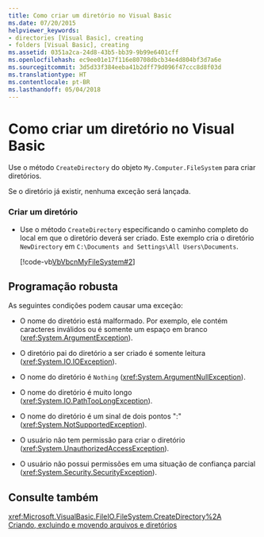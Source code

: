```yaml
---
title: Como criar um diretório no Visual Basic
ms.date: 07/20/2015
helpviewer_keywords:
- directories [Visual Basic], creating
- folders [Visual Basic], creating
ms.assetid: 0351a2ca-24d8-43b5-bb39-9b99e6401cff
ms.openlocfilehash: ec9ee01e17f116e80708dbcb34e4d804bf3d7a6e
ms.sourcegitcommit: 3d5d33f384eeba41b2dff79d096f47ccc8d8f03d
ms.translationtype: HT
ms.contentlocale: pt-BR
ms.lasthandoff: 05/04/2018
---
```

# <a name="how-to-create-a-directory-in-visual-basic"></a>Como criar um diretório no Visual Basic
Use o método `CreateDirectory` do objeto `My.Computer.FileSystem` para criar diretórios.  
  
 Se o diretório já existir, nenhuma exceção será lançada.  
  
### <a name="to-create-a-directory"></a>Criar um diretório  
  
-   Use o método `CreateDirectory` especificando o caminho completo do local em que o diretório deverá ser criado. Este exemplo cria o diretório `NewDirectory` em `C:\Documents and Settings\All Users\Documents`.  
  
     [!code-vb[VbVbcnMyFileSystem#2](../../../../visual-basic/developing-apps/programming/drives-directories-files/codesnippet/VisualBasic/how-to-create-a-directory_1.vb)]  
  
## <a name="robust-programming"></a>Programação robusta  
 As seguintes condições podem causar uma exceção:  
  
-   O nome do diretório está malformado. Por exemplo, ele contém caracteres inválidos ou é somente um espaço em branco (<xref:System.ArgumentException>).  
  
-   O diretório pai do diretório a ser criado é somente leitura (<xref:System.IO.IOException>).  
  
-   O nome do diretório é `Nothing` (<xref:System.ArgumentNullException>).  
  
-   O nome do diretório é muito longo (<xref:System.IO.PathTooLongException>).  
  
-   O nome do diretório é um sinal de dois pontos ":" (<xref:System.NotSupportedException>).  
  
-   O usuário não tem permissão para criar o diretório (<xref:System.UnauthorizedAccessException>).  
  
-   O usuário não possui permissões em uma situação de confiança parcial (<xref:System.Security.SecurityException>).  
  
## <a name="see-also"></a>Consulte também  
 <xref:Microsoft.VisualBasic.FileIO.FileSystem.CreateDirectory%2A>  
 [Criando, excluindo e movendo arquivos e diretórios](../../../../visual-basic/developing-apps/programming/drives-directories-files/creating-deleting-and-moving-files-and-directories.md)
